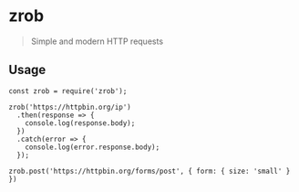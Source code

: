 # zrob

> Simple and modern HTTP requests

## Usage

```
const zrob = require('zrob');

zrob('https://httpbin.org/ip')
  .then(response => {
    console.log(response.body);
  })
  .catch(error => {
    console.log(error.response.body);
  });
```


```
zrob.post('https://httpbin.org/forms/post', { form: { size: 'small' } })
```
